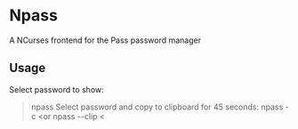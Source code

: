 Npass
=====
A NCurses frontend for the Pass password manager

Usage
-----
Select password to show:
> npass
Select password and copy to clipboard for 45 seconds:
> npass -c
<or
> npass --clip
<

